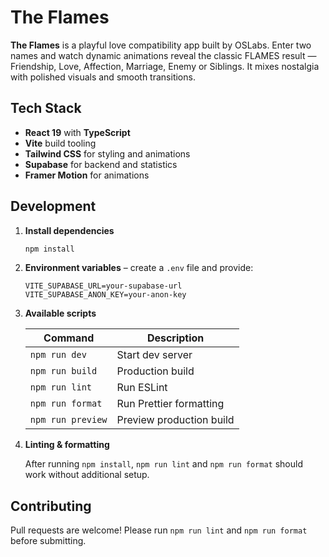 # The Flames

**The Flames** is a playful love compatibility app built by OSLabs. Enter two names and watch dynamic animations reveal the classic FLAMES result — Friendship, Love, Affection, Marriage, Enemy or Siblings. It mixes nostalgia with polished visuals and smooth transitions.

## Tech Stack

- **React 19** with **TypeScript**
- **Vite** build tooling
- **Tailwind CSS** for styling and animations
- **Supabase** for backend and statistics
- **Framer Motion** for animations

## Development

1. **Install dependencies**

   ```bash
   npm install
   ```

2. **Environment variables** – create a `.env` file and provide:

   ```env
   VITE_SUPABASE_URL=your-supabase-url
   VITE_SUPABASE_ANON_KEY=your-anon-key
   ```

3. **Available scripts**

   | Command           | Description              |
   | ----------------- | ------------------------ |
   | `npm run dev`     | Start dev server         |
   | `npm run build`   | Production build         |
   | `npm run lint`    | Run ESLint               |
   | `npm run format`  | Run Prettier formatting  |
   | `npm run preview` | Preview production build |

4. **Linting & formatting**

   After running `npm install`, `npm run lint` and `npm run format` should work without additional setup.

## Contributing

Pull requests are welcome! Please run `npm run lint` and `npm run format` before submitting.
